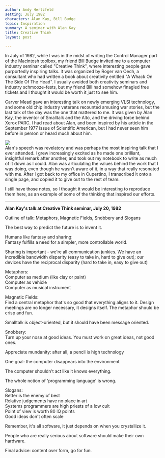 ```yaml
---
author: Andy Hertzfeld
setting: July 1982
characters: Alan Kay, Bill Budge
topic: Inspiration
summary: A seminar with Alan Kay
title: Creative Think
layout: post

---
```


In July of 1982, while I was in the midst of writing the Control Manager part of the Macintosh toolbox, my friend Bill Budge invited me to a computer industry seminar called "Creative Think", where interesting people gave purportedly inspiring talks. It was organized by Roger van Oech, a consultant who had written a book about creativity entitled "A Whack On The Side Of The Head". I usually avoided both creativity seminars and industry schmooze-fests, but my friend Bill had somehow finagled free tickets and I thought it would be worth it just to see him.

  
  
  
  
Carver Mead gave an interesting talk on newly emerging VLSI technology, and some old chip industry veterans recounted amusing war stories, but the last talk of the day was the one that mattered to me. It was given by Alan Kay, the inventor of Smalltalk and the Alto, and the driving force behind Xerox PARC. I had read about Alan, and been inspired by his article in the September 1977 issue of Scientific American, but I had never seen him before in person or heard much about him.  
  
  
 [![](images/Macintosh/whack_t.jpg)](images/Macintosh/whack.jpg)  
Alan's speech was revelatory and was perhaps the most inspiring talk that I ever attended. I grew increasingly excited as he made one brilliant, insightful remark after another, and took out my notebook to write as much of it down as I could. Alan was articulating the values behind the work that I was doing, even though he wasn't aware of it, in a way that really resonated with me. After I got back to my office in Cupertino, I transcribed it onto a single page, and copied it to give out to the rest of team.  
  
  
I still have those notes, so I thought it would be interesting to reproduce them here, as an example of some of the thinking that inspired our efforts.  
  
  

* * *
  
  
**Alan Kay's talk at Creative Think seminar, July 20, 1982**  
  
  
Outline of talk: Metaphors, Magnetic Fields, Snobbery and Slogans  
  
  
The best way to predict the future is to invent it.  
  
  
Humans like fantasy and sharing:  
 Fantasy fulfills a need for a simpler, more controllable world.  
  
  
 Sharing is important - we're all communication junkies. We have an incredible bandwidth disparity (easy to take in, hard to give out); our devices have the reciprocal disparity (hard to take in, easy to give out)  
  
  
Metaphors:  
 Computer as medium (like clay or paint)  
 Computer as vehicle  
 Computer as musical instrument  
  
  
Magnetic Fields:  
 Find a central metaphor that's so good that everything aligns to it. Design meetings are no longer necessary, it designs itself. The metaphor should be crisp and fun.  
  
  
Smalltalk is object-oriented, but it should have been message oriented.  
  
  
Snobbery:  
 Turn up your nose at good ideas. You must work on great ideas, not good ones.  
  
  
Appreciate mundanity: after all, a pencil is high technology  
  
  
One goal: the computer disappears into the environment  
  
  
The computer shouldn't act like it knows everything.  
  
  
The whole notion of 'programming language' is wrong.  
  
  
Slogans:  
 Better is the enemy of best  
 Relative judgements have no place in art  
 Systems programmers are high priests of a low cult  
 Point of view is worth 80 IQ points  
 Good ideas don't often scale  
  
  
Remember, it's all software, it just depends on when you crystallize it.  
  
  
People who are really serious about software should make their own hardware.  
  
  
Final advice: content over form, go for fun. 
